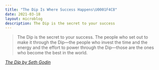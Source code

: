```yaml
---
title: "The Dip Is Where Success Happens\U0001F4C8️"
date: 2021-03-18
layout: microblog
description: The Dip is the secret to your success
---
```


> The Dip is the secret to your success. The people who set out to make it through the Dip—the people who invest the time and the energy and the effort to power through the Dip—those are the ones who become the best in the world.

*[The Dip by Seth Godin](/book-notes/the-dip)*